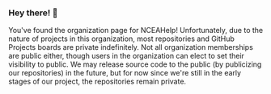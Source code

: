 ### Hey there! 👋
You've found the organization page for NCEAHelp! Unfortunately, due to the nature of projects in this organization, most repositories and GitHub Projects boards are private indefinitely. Not all organization memberships are public either, though users in the organization can elect to set their visibility to public. We may release source code to the public (by publicizing our repositories) in the future, but for now since we're still in the early stages of our project, the repositories remain private.
